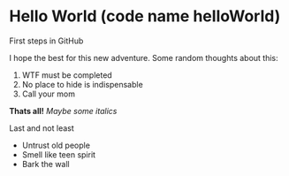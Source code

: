 # Hello World (code name helloWorld)
First steps in GitHub

I hope the best for this new adventure.
Some random thoughts about this:

1. WTF must be completed
2. No place to hide is indispensable
3. Call your mom

**Thats all!**
*Maybe some italics*

Last and not least
* Untrust old people
* Smell like teen spirit
* Bark the wall
